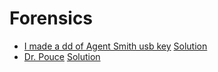 # Forensics

* [I made a dd of Agent Smith usb key](https://ringzer0team.com/challenges/20) [Solution](20.md)
* [Dr. Pouce](https://ringzer0team.com/challenges/103) [Solution](103.md)
